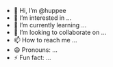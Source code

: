 - 👋 Hi, I’m @huppee
- 👀 I’m interested in ...
- 🌱 I’m currently learning ...
- 💞️ I’m looking to collaborate on ...
- 📫 How to reach me ...
- 😄 Pronouns: ...
- ⚡ Fun fact: ...

<!---
huppee/huppee is a ✨ special ✨ repository because its `README.md` (this file) appears on your GitHub profile.
You can click the Preview link to take a look at your changes.
--->
